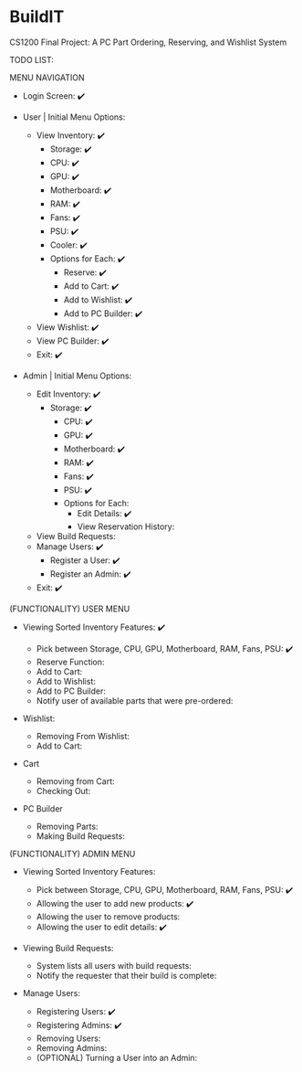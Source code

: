 # BuildIT
CS1200 Final Project: A PC Part Ordering, Reserving, and Wishlist System

TODO LIST:

MENU NAVIGATION

- Login Screen: ✔️
- User | Initial Menu Options: 
    - View Inventory: ✔️
        - Storage: ✔️
        - CPU: ✔️
        - GPU: ✔️
        - Motherboard: ✔️
        - RAM: ✔️
        - Fans: ✔️
        - PSU: ✔️
        - Cooler: ✔️
        - Options for Each: ✔️
            - Reserve: ✔️
            - Add to Cart: ✔️
            - Add to Wishlist: ✔️
            - Add to PC Builder: ✔️
    - View Wishlist: ✔️
    - View PC Builder: ✔️
    - Exit: ✔️

- Admin | Initial Menu Options:
    - Edit Inventory: ✔️
      - Storage: ✔️
        - CPU: ✔️
        - GPU: ✔️
        - Motherboard: ✔️
        - RAM: ✔️
        - Fans: ✔️
        - PSU: ✔️
        - Options for Each:
           - Edit Details: ✔️
           - View Reservation History:
    - View Build Requests: 
    - Manage Users: ✔️ 
        - Register a User: ✔️
        - Register an Admin: ✔️
    - Exit: ✔️

(FUNCTIONALITY) USER MENU
- Viewing Sorted Inventory Features:  ✔️
  - Pick between Storage, CPU, GPU, Motherboard, RAM, Fans, PSU: ✔️
  - Reserve Function:
  - Add to Cart:
  - Add to Wishlist:
  - Add to PC Builder:
  - Notify user of available parts that were pre-ordered:

- Wishlist:
  - Removing From Wishlist:
  - Add to Cart:

- Cart
  - Removing from Cart: 
  - Checking Out: 

- PC Builder
  - Removing Parts: 
  - Making Build Requests:

(FUNCTIONALITY) ADMIN MENU
- Viewing Sorted Inventory Features: 
  - Pick between Storage, CPU, GPU, Motherboard, RAM, Fans, PSU: ✔️
  - Allowing the user to add new products: ✔️
  - Allowing the user to remove products:
  - Allowing the user to edit details: ✔️

- Viewing Build Requests:
  - System lists all users with build requests:
  - Notify the requester that their build is complete:

- Manage Users:
  - Registering Users: ✔️ 
  - Registering Admins: ✔️
  - Removing Users:
  - Removing Admins:
  - (OPTIONAL) Turning a User into an Admin:
